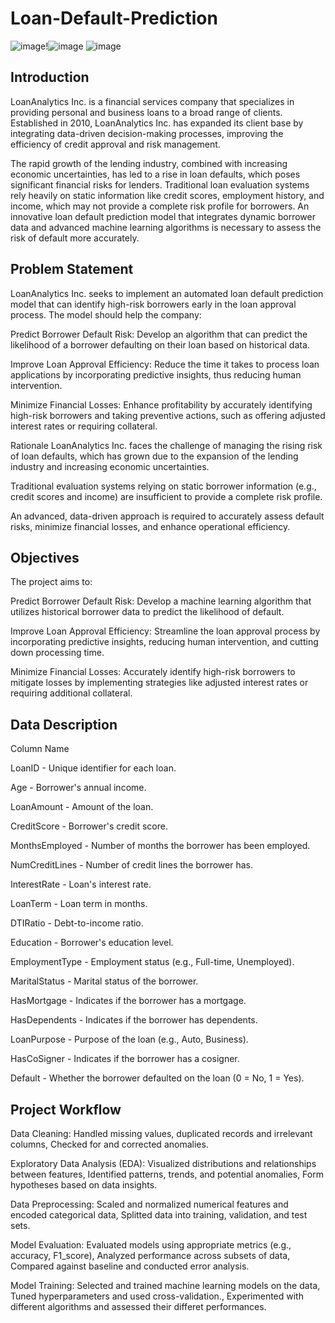# Loan-Default-Prediction

![image](https://github.com/user-attachments/assets/c23f4872-5bc6-4f7f-9091-ef04edc44ceb)!![image](https://github.com/user-attachments/assets/34fbe364-8a48-418c-a7a6-58c5c8022258)
![image](https://github.com/user-attachments/assets/c23f4872-5bc6-4f7f-9091-ef04edc44ceb)


## Introduction
LoanAnalytics Inc. is a financial services company that specializes in providing personal and business loans to a broad range of clients. Established in 2010, LoanAnalytics Inc. has expanded its client base by integrating data-driven decision-making processes, improving the efficiency of credit approval and risk management.

The rapid growth of the lending industry, combined with increasing economic uncertainties, has led to a rise in loan defaults, which poses significant financial risks for lenders. Traditional loan evaluation systems rely heavily on static information like credit scores, employment history, and income, which may not provide a complete risk profile for borrowers. An innovative loan default prediction model that integrates dynamic borrower data and advanced machine learning algorithms is necessary to assess the risk of default more accurately.

## Problem Statement
LoanAnalytics Inc. seeks to implement an automated loan default prediction model that can identify high-risk borrowers early in the loan approval process. The model should help the company:

Predict Borrower Default Risk: Develop an algorithm that can predict the likelihood of a borrower defaulting on their loan based on historical data.

Improve Loan Approval Efficiency: Reduce the time it takes to process loan applications by incorporating predictive insights, thus reducing human intervention.

Minimize Financial Losses: Enhance profitability by accurately identifying high-risk borrowers and taking preventive actions, such as offering adjusted interest rates or requiring collateral.

Rationale
LoanAnalytics Inc. faces the challenge of managing the rising risk of loan defaults, which has grown due to the expansion of the lending industry and increasing economic uncertainties.

Traditional evaluation systems relying on static borrower information (e.g., credit scores and income) are insufficient to provide a complete risk profile.

An advanced, data-driven approach is required to accurately assess default risks, minimize financial losses, and enhance operational efficiency.

## Objectives
The project aims to:

Predict Borrower Default Risk: Develop a machine learning algorithm that utilizes historical borrower data to predict the likelihood of default.

Improve Loan Approval Efficiency: Streamline the loan approval process by incorporating predictive insights, reducing human intervention, and cutting down processing time.

Minimize Financial Losses:  Accurately identify high-risk borrowers to mitigate losses by implementing strategies like adjusted interest rates or requiring
additional collateral.

## Data Description

Column Name              

LoanID -      Unique identifier for each loan. 

Age - Borrower's annual income. 

LoanAmount - Amount of the loan. 

CreditScore - Borrower's credit score. 

MonthsEmployed - Number of months the borrower has been employed. 

NumCreditLines - Number of credit lines the borrower has. 

InterestRate - Loan's interest rate. 

LoanTerm - Loan term in months.  

DTIRatio - Debt-to-income ratio. 

Education - Borrower's education level. 

EmploymentType - Employment status (e.g., Full-time, Unemployed). 

MaritalStatus - Marital status of the borrower.  

HasMortgage - Indicates if the borrower has a mortgage.  

HasDependents - Indicates if the borrower has dependents. 

LoanPurpose - Purpose of the loan (e.g., Auto, Business). 

HasCoSigner - Indicates if the borrower has a cosigner. 

Default - Whether the borrower defaulted on the loan (0 = No, 1 = Yes).

## Project Workflow
Data Cleaning: Handled missing values, duplicated records and irrelevant columns, Checked for and corrected anomalies.

Exploratory Data Analysis (EDA): Visualized distributions and relationships between features, Identified patterns, trends, and potential anomalies, Form hypotheses based on data insights.

Data Preprocessing: Scaled and normalized numerical features and encoded categorical data, Splitted data into training, validation, and test sets.

Model Evaluation: Evaluated models using appropriate metrics (e.g., accuracy, F1_score), Analyzed performance across subsets of data, Compared against baseline and conducted error analysis.

Model Training: Selected and trained machine learning models on the data, Tuned hyperparameters and used cross-validation., Experimented with different algorithms and assessed their differet performances.




